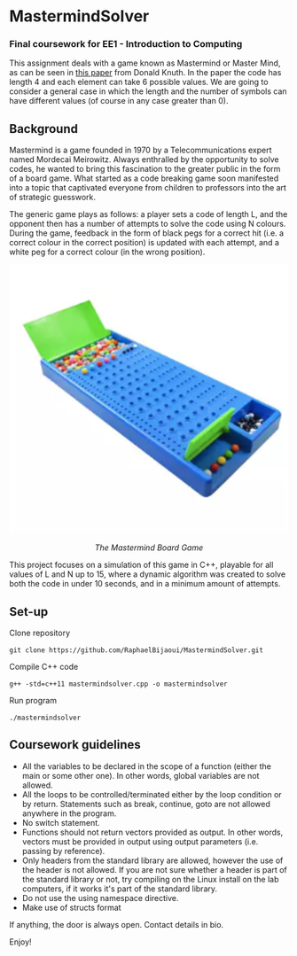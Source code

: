 # MastermindSolver
### Final coursework for EE1 - Introduction to Computing

This assignment deals with a game known as Mastermind or Master Mind, as can be seen in 
<a href="http://www.cs.uni.edu/~wallingf/teaching/cs3530/resources/knuth-mastermind.pdf">this paper</a> from Donald Knuth.
In the paper the code has length 4 and each element can take 6 possible values. We are going to consider a general case in which the length and the number of symbols can have different values (of course in any case greater than 0).

## Background
Mastermind is a game founded in 1970 by a Telecommunications expert named Mordecai Meirowitz. Always enthralled by the opportunity to solve codes, he wanted to bring this fascination to the greater public in the form of a board game. What started as a code breaking game soon manifested into a topic that captivated everyone from children to professors into the art of strategic guesswork. 

The generic game plays as follows: a player sets a code of length L, and the opponent then has a number of attempts to solve the code using N colours. During the game, feedback in the form of black pegs for a correct hit (i.e. a correct colour in the correct position) is updated with each attempt, and a white peg for a correct colour (in the wrong position).

<p align="center">
  <img src="https://github.com/RaphaelBijaoui/images/blob/master/MMlogo.png">
</p>
<p align="center">
  <i>The Mastermind Board Game</i>
</p>

This project focuses on a simulation of this game in C++, playable for all values of  L and N up to 15, where a dynamic algorithm was created to solve both the code in under 10 seconds, and in a minimum amount of attempts.

## Set-up
Clone repository
```
git clone https://github.com/RaphaelBijaoui/MastermindSolver.git
```
Compile C++ code
```
g++ -std=c++11 mastermindsolver.cpp -o mastermindsolver
```
Run program
```
./mastermindsolver
```

## Coursework guidelines
- All the variables to be declared in the scope of a function (either the main or some other one). In other words, global variables are not allowed.
- All the loops to be controlled/terminated either by the loop condition or by return. Statements such as break, continue, goto are not allowed anywhere in the program.
- No switch statement.
- Functions should not return vectors provided as output. In other words, vectors must be provided in output using output parameters (i.e. passing by reference).
- Only headers from the standard library are allowed, however the use of the header <algorithm> is not allowed. If you are not sure whether a header is part of the standard library or not, try compiling on the Linux install on the lab computers, if it works it's part of the standard library.
- Do not use the using namespace directive.
- Make use of structs format
  
If anything, the door is always open. Contact details in bio.

Enjoy!
